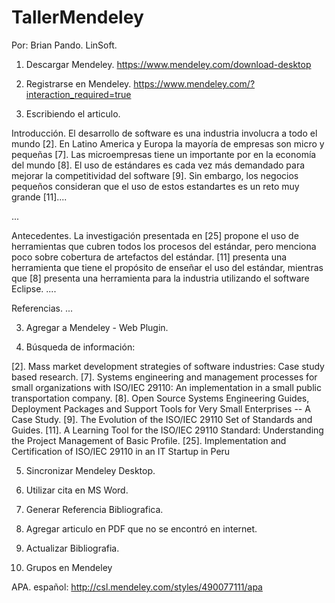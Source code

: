 # TallerMendeley

Por: 
Brian Pando. 
LinSoft.

1. Descargar Mendeley.
https://www.mendeley.com/download-desktop

2. Registrarse en Mendeley.
https://www.mendeley.com/?interaction_required=true

2. Escribiendo el articulo.

Introducción.
El desarrollo de software es una industria involucra a todo el mundo [2]. En Latino America y Europa la mayoría de empresas son micro y pequeñas [7]. Las microempresas tiene un importante por en la economía del mundo [8]. El uso de estándares es cada vez más demandado para mejorar la competitividad del software [9]. Sin embargo, los negocios pequeños consideran que el uso de estos estandartes es un reto muy grande [11]....

...

Antecedentes.
La investigación presentada en [25] propone el uso de herramientas que cubren todos los procesos del estándar, pero menciona poco sobre cobertura de artefactos del estándar.
[11] presenta una herramienta que tiene el propósito de enseñar el uso del estándar, mientras que [8] presenta una herramienta para la industria utilizando el software Eclipse.
....

Referencias.
...

3. Agregar a Mendeley - Web Plugin.

4. Búsqueda de información:

[2]. Mass market development strategies of software industries: Case study based research.
[7]. Systems engineering and management processes for small organizations with ISO/IEC 29110: An implementation in a small public transportation company.
[8]. Open Source Systems Engineering Guides, Deployment Packages and Support Tools for Very Small Enterprises -- A Case Study.
[9]. The Evolution of the ISO/IEC 29110 Set of Standards and Guides.
[11]. A Learning Tool for the ISO/IEC 29110 Standard: Understanding the Project Management of Basic Profile.
[25]. Implementation and Certification of ISO/IEC 29110 in an IT Startup in Peru


5. Sincronizar Mendeley Desktop.

6. Utilizar cita en MS Word.

7. Generar Referencia Bibliografica.

8. Agregar articulo en PDF que no se encontró en internet.

9. Actualizar Bibliografia.

10. Grupos en Mendeley

APA. español: http://csl.mendeley.com/styles/490077111/apa
